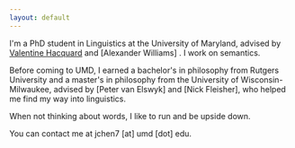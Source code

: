 ```yaml
---
layout: default
---
```


I'm a PhD student in Linguistics at the University of Maryland, advised by [Valentine Hacquard](https://valentinehacquard.org) and [Alexander Williams] . I work on semantics.

Before coming to UMD, I earned a bachelor's in philosophy from Rutgers University and a master's in philosophy from the University of Wisconsin-Milwaukee, advised by [Peter van Elswyk] and [Nick Fleisher], who helped me find my way into linguistics.

When not thinking about words, I like to run and be upside down.

You can contact me at jchen7 [at] umd [dot] edu.


